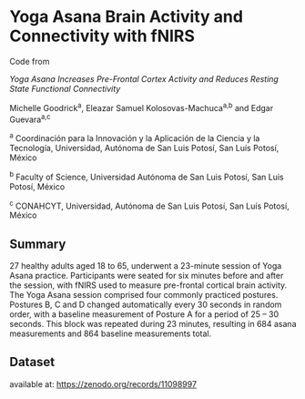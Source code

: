 # Yoga Asana Brain Activity and Connectivity with fNIRS

Code from 

_Yoga Asana Increases Pre-Frontal Cortex Activity and Reduces Resting State Functional Connectivity_

Michelle Goodrick<sup>a</sup>, Eleazar Samuel Kolosovas-Machuca<sup>a,b</sup> and Edgar Guevara<sup>a,c</sup>

<sup>a</sup> Coordinación para la Innovación y la Aplicación de la Ciencia y la Tecnología, Universidad, Autónoma de San Luis Potosí, San Luís Potosí, México

<sup>b</sup> Faculty of Science, Universidad Autónoma de San Luis Potosí, San Luis Potosí, México

<sup>c</sup> CONAHCYT, Universidad, Autónoma de San Luis Potosí, San Luís Potosí, México

## Summary
27 healthy adults aged 18 to 65, underwent a 23-minute session of Yoga Asana practice. Participants were seated for six minutes before and after the session, with fNIRS used to measure pre-frontal cortical brain activity. The Yoga Asana session comprised four commonly practiced postures. Postures B, C and D changed automatically every 30 seconds in random order, with a baseline measurement of Posture A for a period of 25 – 30 seconds. This block was repeated during 23 minutes, resulting in 684 asana measurements and 864 baseline measurements total.

## Dataset
available at: https://zenodo.org/records/11098997
